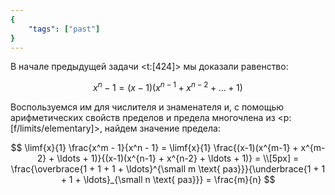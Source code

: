 ```yaml
---
{
    "tags": ["past"]
}
---
```


В начале предыдущей задачи <t:[424]> мы доказали равенство:

$$ x^n - 1 = (x-1)(x^{n-1} + x^{n-2} + \ldots + 1) $$

Воспользуемся им для числителя и знаменателя и, с помощью арифметических свойств пределов и предела многочлена из <p:[f/limits/elementary]>, найдем значение предела:

$$ \limf{x}{1} \frac{x^m - 1}{x^n - 1} = \limf{x}{1} \frac{(x-1)(x^{m-1} + x^{m-2} + \ldots + 1)}{(x-1)(x^{n-1} + x^{n-2} + \ldots + 1)} = \\[5px] = \frac{\overbrace{1 + 1 + 1 + \ldots}^{\small m \text{ раз}}}{\underbrace{1 + 1 + 1 + \ldots}_{\small n \text{ раз}}} = \frac{m}{n} $$